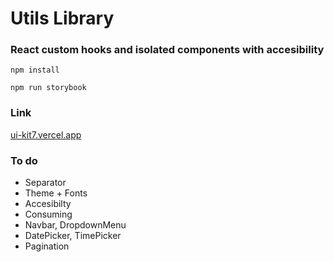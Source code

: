 # Utils Library

### React custom hooks and isolated components with accesibility

`npm install`

`npm run storybook`

### Link

[ui-kit7.vercel.app](https://ui-kit7.vercel.app/)

### To do

- Separator
- Theme + Fonts
- Accesibilty
- Consuming
- Navbar, DropdownMenu
- DatePicker, TimePicker
- Pagination
